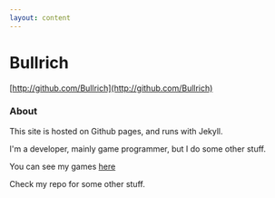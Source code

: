 ```yaml
---
layout: content
---
```


# Bullrich

[http://github.com/Bullrich](http://github.com/Bullrich)

### About

This site is hosted on Github pages, and runs with Jekyll.

I'm a developer, mainly game programmer, but I do some other stuff.

You can see my games [here](../../Games)

Check my repo for some other stuff.


